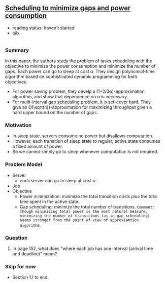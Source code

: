 ## [Scheduling to minimize gaps and power consumption](http://link.springer.com/article/10.1007%2Fs10951-012-0309-6)

- reading status: haven't started
- bib
```
```

### Summary
In this paper, the authors study the problem of tasks scheduling with the objective to minimize the power consumption and minimize the number of gaps. Each power can go to sleep at cost &alpha;. They design polynomial-time algorithm based on sophisticated dynamic programming for both objectives. 
- For power saving problem, they develp a (1+2/3&alpha;)-approximation algorithm, and show that dependence on &alpha; is necessary.
- For multi-interval gap scheduling problem, it is set-cover hard. They give an O(\sqrt(n))-approximation for maximizing throughput given a hard upper bound on the number of gaps.

### Motivation
- In sleep state, servers consume no power but disallows computation.
- However, each transition of sleep state to regular, active state consumes a fixed amount of power.
- So we cannot simply go to sleep whenever computation is not required.

### Problem Model
- Server
  - each server can go to sleep at cost &alpha;
- Job
- Objective
  - Power minimization: minimize the total transition costs plus the total time spent in the active state.
  - Gap scheduling: minimize the total number of transitions. `Comment: though minimizing total power is the most natural measure, minimizing the number of transitions (as in gap scheduling) seems stronger from the point of view of approxiamtion algorithm`.


### Question
1. In page 152, what does "where each job has one interval (arrival time and deadline)" mean?

### Skip for now
- Section 1.1 to end.
